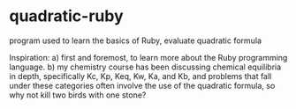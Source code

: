 quadratic-ruby
==============

program used to learn the basics of Ruby, evaluate quadratic formula

Inspiration:
a) first and foremost, to learn more about the Ruby programming language.
b) my chemistry course has been discussing chemical equilibria in depth,
specifically Kc, Kp, Keq, Kw, Ka, and Kb, and problems that fall under
these categories often involve the use of the quadratic formula, so
why not kill two birds with one stone?
